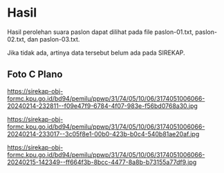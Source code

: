 # Hasil

Hasil perolehan suara paslon dapat dilihat pada file paslon-01.txt, paslon-02.txt, dan paslon-03.txt.

Jika tidak ada, artinya data tersebut belum ada pada SIREKAP.

## Foto C Plano

https://sirekap-obj-formc.kpu.go.id/bd94/pemilu/ppwp/31/74/05/10/06/3174051006066-20240214-232811--f09e47f9-6784-4f07-983e-f56bd0768a30.jpg

https://sirekap-obj-formc.kpu.go.id/bd94/pemilu/ppwp/31/74/05/10/06/3174051006066-20240214-233017--3c05f8e1-00b0-423b-b0c4-540b81ae20af.jpg

https://sirekap-obj-formc.kpu.go.id/bd94/pemilu/ppwp/31/74/05/10/06/3174051006066-20240215-142349--ff664f3b-8bcc-4477-8a8b-b73155a77df9.jpg
